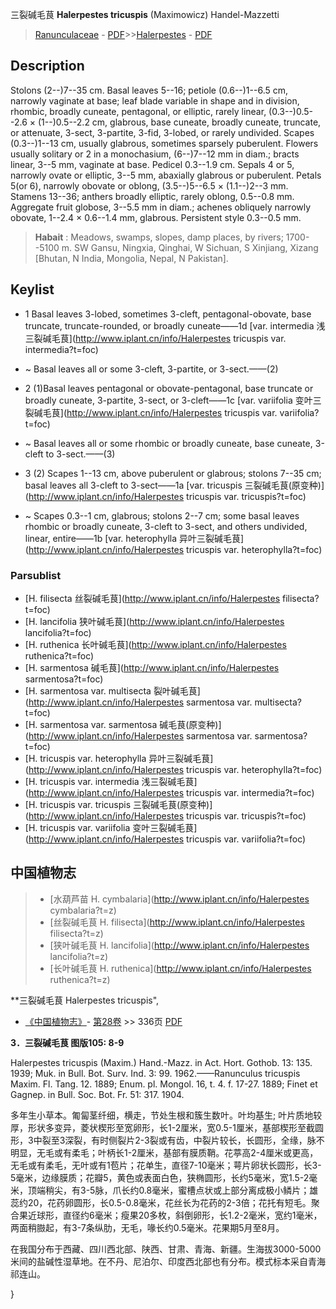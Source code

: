 三裂碱毛茛 **Halerpestes tricuspis** (Maximowicz) Handel-Mazzetti

> [Ranunculaceae](http://www.iplant.cn/info/Ranunculaceae?t=foc) - [PDF](http://www.iplant.cn/foc/pdf/Ranunculaceae.pdf)>>[Halerpestes](http://www.iplant.cn/info/Halerpestes?t=foc) - [PDF](http://www.iplant.cn/foc/pdf/Halerpestes.pdf)

## Description

Stolons (2--)7--35 cm. Basal leaves 5--16; petiole (0.6--)1--6.5 cm, narrowly vaginate at base; leaf blade variable in shape and in division, rhombic, broadly cuneate, pentagonal, or elliptic, rarely linear, (0.3--)0.5--2.6 × (1--)0.5--2.2 cm, glabrous, base cuneate, broadly cuneate, truncate, or attenuate, 3-sect, 3-partite, 3-fid, 3-lobed, or rarely undivided. Scapes (0.3--)1--13 cm, usually glabrous, sometimes sparsely puberulent. Flowers usually solitary or 2 in a monochasium, (6--)7--12 mm in diam.; bracts linear, 3--5 mm, vaginate at base. Pedicel 0.3--1.9 cm. Sepals 4 or 5, narrowly ovate or elliptic, 3--5 mm, abaxially glabrous or puberulent. Petals 5(or 6), narrowly obovate or oblong, (3.5--)5--6.5 × (1.1--)2--3 mm. Stamens 13--36; anthers broadly elliptic, rarely oblong, 0.5--0.8 mm. Aggregate fruit globose, 3--5.5 mm in diam.; achenes obliquely narrowly obovate, 1--2.4 × 0.6--1.4 mm, glabrous. Persistent style 0.3--0.5 mm.

> **Habait** : 
> Meadows, swamps, slopes, damp places, by rivers; 1700--5100 m. SW Gansu, Ningxia, Qinghai, W Sichuan, S Xinjiang, Xizang [Bhutan, N India, Mongolia, Nepal, N Pakistan].

## Keylist

* 1 Basal leaves 3-lobed, sometimes 3-cleft, pentagonal-obovate, base truncate, truncate-rounded, or broadly cuneate——1d  [var. intermedia 浅三裂碱毛茛](http://www.iplant.cn/info/Halerpestes tricuspis var. intermedia?t=foc)
* ~ Basal leaves all or some 3-cleft, 3-partite, or 3-sect.——(2)

* 2 (1)Basal leaves pentagonal or obovate-pentagonal, base truncate or broadly cuneate, 3-partite, 3-sect, or 3-cleft——1c  [var. variifolia 变叶三裂碱毛茛](http://www.iplant.cn/info/Halerpestes tricuspis var. variifolia?t=foc)
* ~ Basal leaves all or some rhombic or broadly cuneate, base cuneate, 3-cleft to 3-sect.——(3)

* 3 (2) Scapes 1--13 cm, above puberulent or glabrous; stolons 7--35 cm; basal leaves all 3-cleft to 3-sect——1a  [var. tricuspis 三裂碱毛茛(原变种)](http://www.iplant.cn/info/Halerpestes tricuspis var. tricuspis?t=foc)
* ~ Scapes 0.3--1 cm, glabrous; stolons 2--7 cm; some basal leaves rhombic or broadly cuneate, 3-cleft to 3-sect, and others undivided, linear, entire——1b  [var. heterophylla 异叶三裂碱毛茛](http://www.iplant.cn/info/Halerpestes tricuspis var. heterophylla?t=foc)

### Parsublist

* [H.  filisecta  丝裂碱毛茛](http://www.iplant.cn/info/Halerpestes filisecta?t=foc)
* [H.  lancifolia  狭叶碱毛茛](http://www.iplant.cn/info/Halerpestes lancifolia?t=foc)
* [H.  ruthenica  长叶碱毛茛](http://www.iplant.cn/info/Halerpestes ruthenica?t=foc)
* [H.  sarmentosa  碱毛茛](http://www.iplant.cn/info/Halerpestes sarmentosa?t=foc)
* [H.  sarmentosa var. multisecta  裂叶碱毛茛](http://www.iplant.cn/info/Halerpestes sarmentosa var. multisecta?t=foc)
* [H.  sarmentosa var. sarmentosa  碱毛茛(原变种)](http://www.iplant.cn/info/Halerpestes sarmentosa var. sarmentosa?t=foc)
* [H.  tricuspis var. heterophylla  异叶三裂碱毛茛](http://www.iplant.cn/info/Halerpestes tricuspis var. heterophylla?t=foc)
* [H.  tricuspis var. intermedia  浅三裂碱毛茛](http://www.iplant.cn/info/Halerpestes tricuspis var. intermedia?t=foc)
* [H.  tricuspis var. tricuspis  三裂碱毛茛(原变种)](http://www.iplant.cn/info/Halerpestes tricuspis var. tricuspis?t=foc)
* [H.  tricuspis var. variifolia  变叶三裂碱毛茛](http://www.iplant.cn/info/Halerpestes tricuspis var. variifolia?t=foc)

## 中国植物志

> * [水葫芦苗  H.  cymbalaria](http://www.iplant.cn/info/Halerpestes cymbalaria?t=z)
> * [丝裂碱毛茛  H.  filisecta](http://www.iplant.cn/info/Halerpestes filisecta?t=z)
> * [狭叶碱毛茛  H.  lancifolia](http://www.iplant.cn/info/Halerpestes lancifolia?t=z)
> * [长叶碱毛茛  H.  ruthenica](http://www.iplant.cn/info/Halerpestes ruthenica?t=z)

**三裂碱毛茛 Halerpestes tricuspis",

* [《中国植物志》](http://www.iplant.cn/frps)- [第28卷](http://www.iplant.cn/frps/vol/28) >> 336页 [PDF](http://www.iplant.cn/frps/pdf/28/336a.pdf)

**3．三裂碱毛茛 图版105: 8-9**

Halerpestes tricuspis (Maxim.) Hand.-Mazz. in Act. Hort. Gothob. 13: 135. 1939; Muk. in Bull. Bot. Surv. Ind. 3: 99. 1962.——Ranunculus tricuspis Maxim. Fl. Tang. 12. 1889; Enum. pl. Mongol. 16, t. 4. f. 17-27. 1889; Finet et Gagnep. in Bull. Soc. Bot. Fr. 51: 317. 1904.

多年生小草本。匍匐茎纤细，横走，节处生根和簇生数叶。叶均基生; 叶片质地较厚，形状多变异，菱状楔形至宽卵形，长1-2厘米，宽0.5-1厘米，基部楔形至截圆形，3中裂至3深裂，有时侧裂片2-3裂或有齿，中裂片较长，长圆形，全缘，脉不明显，无毛或有柔毛；叶柄长1-2厘米，基部有膜质鞘。花葶高2-4厘米或更高，无毛或有柔毛，无叶或有1苞片；花单生，直径7-10毫米；萼片卵状长圆形，长3-5毫米，边缘膜质；花瓣5，黄色或表面白色，狭椭圆形，长约5毫米，宽1.5-2毫米，顶端稍尖，有3-5脉，爪长约0.8毫米，蜜槽点状或上部分离成极小鳞片；雄蕊约20，花药卵圆形，长0.5-0.8毫米，花丝长为花药的2-3倍；花托有短毛。聚合果近球形，直径约6毫米；瘦果20多枚，斜倒卵形，长1.2-2毫米，宽约1毫米，两面稍臌起，有3-7条纵肋，无毛，喙长约0.5毫米。花果期5月至8月。

在我国分布于西藏、四川西北部、陕西、甘肃、青海、新疆。生海拔3000-5000米间的盐碱性湿草地。在不丹、尼泊尔、印度西北部也有分布。模式标本采自青海祁连山。

}